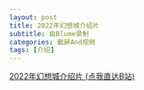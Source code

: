 ```yaml
---
layout: post
title: 2022年幻想城介绍片
subtitle: 由Blume录制
categories: 截屏And视频
tags: [介绍]
---
```


[2022年幻想城介绍片 (点我直达B站)](https://www.bilibili.com/video/BV1g34y1q7Nv)